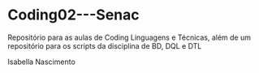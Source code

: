 # Coding02---Senac
Repositório para as aulas de Coding Linguagens e Técnicas, além de um repositório para os scripts da disciplina de BD, DQL e DTL

Isabella Nascimento